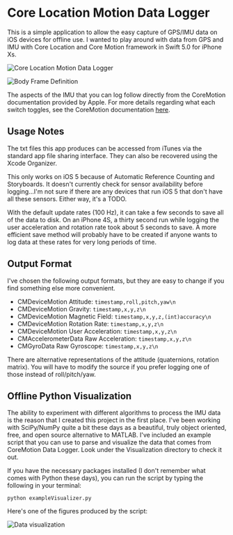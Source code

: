 # Core Location Motion Data Logger #

This is a simple application to allow the easy capture of GPS/IMU data on iOS devices for offline use.
I wanted to play around with data from GPS and IMU with Core Location and Core Motion framework in Swift 5.0 for iPhone Xs.

![Core Location Motion Data Logger](https://github.com/PyojinKim/CoreLocationMotion-Data-Logger/blob/master/screenshot.png)

![Body Frame Definition](https://github.com/PyojinKim/CoreLocationMotion-Data-Logger/blob/master/body_frame_definition.png)

The aspects of the IMU that you can log follow directly from the CoreMotion documentation provided by Apple.
For more details regarding what each switch toggles, see the CoreMotion documentation [here](http://developer.apple.com/library/ios/#documentation/CoreMotion/Reference/CoreMotion_Reference/_index.html).

## Usage Notes ##

The txt files this app produces can be accessed from iTunes via the standard app file sharing interface. They can also be recovered using the Xcode Organizer.

This only works on iOS 5 because of Automatic Reference Counting and Storyboards. It doesn't currently check for sensor availability before logging...I'm not sure if there are any devices that run iOS 5 that don't have all these sensors. Either way, it's a TODO.

With the default update rates (100 Hz), it can take a few seconds to save all of the data to disk. On an iPhone 4S, a thirty second run while logging the user acceleration and rotation rate took about 5 seconds to save. A more efficient save method will probably have to be created if anyone wants to log data at these rates for very long periods of time.

## Output Format ##

I've chosen the following output formats, but they are easy to change if you find something else more convenient.

* CMDeviceMotion Attitude: `timestamp,roll,pitch,yaw\n`
* CMDeviceMotion Gravity: `timestamp,x,y,z\n`
* CMDeviceMotion Magnetic Field: `timestamp,x,y,z,(int)accuracy\n`
* CMDeviceMotion Rotation Rate: `timestamp,x,y,z\n`
* CMDeviceMotion User Acceleration: `timestamp,x,y,z\n`
* CMAccelerometerData Raw Acceleration: `timestamp,x,y,z\n`
* CMGyroData Raw Gyroscope: `timestamp,x,y,z\n`

There are alternative representations of the attitude (quaternions, rotation matrix). You will have to modify the source if you prefer logging one of those instead of roll/pitch/yaw.


## Offline Python Visualization ##

The ability to experiment with different algorithms to process the IMU data is the reason that I created this project in the first place. I've been working with SciPy/NumPy quite a bit these days as a beautiful, truly object oriented, free, and open source alternative to MATLAB. I've included an example script that you can use to parse and visualize the data that comes from CoreMotion Data Logger. Look under the Visualization directory to check it out. 

If you have the necessary packages installed (I don't remember what comes with Python these days), you can run the script by typing the following in your terminal:

    python exampleVisualizer.py

Here's one of the figures produced by the script:

![Data visualization](https://github.com/pokeefe/CoreMotion-Data-Logger/raw/master/Visualization/rotationRate.png)
